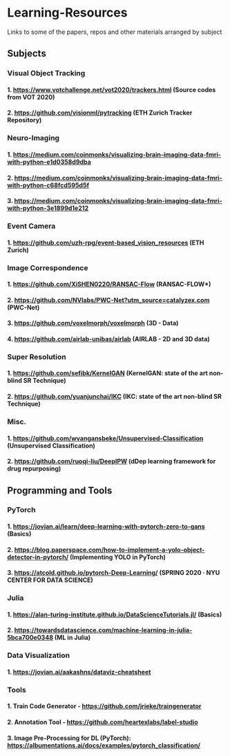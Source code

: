 # Learning-Resources
Links to some of the papers, repos and other materials arranged by subject

## Subjects

### Visual Object Tracking
#### 1. https://www.votchallenge.net/vot2020/trackers.html (Source codes from VOT 2020)
#### 2. https://github.com/visionml/pytracking (ETH Zurich Tracker Repository)

### Neuro-Imaging
#### 1. https://medium.com/coinmonks/visualizing-brain-imaging-data-fmri-with-python-e1d0358d9dba
#### 2. https://medium.com/coinmonks/visualizing-brain-imaging-data-fmri-with-python-c68fcd595d5f
#### 3. https://medium.com/coinmonks/visualizing-brain-imaging-data-fmri-with-python-3e1899d1e212

### Event Camera
#### 1. https://github.com/uzh-rpg/event-based_vision_resources (ETH Zurich)

### Image Correspondence
#### 1. https://github.com/XiSHEN0220/RANSAC-Flow (RANSAC-FLOW*)
#### 2. https://github.com/NVlabs/PWC-Net?utm_source=catalyzex.com (PWC-Net)
#### 3. https://github.com/voxelmorph/voxelmorph (3D - Data)
#### 4. https://github.com/airlab-unibas/airlab (AIRLAB - 2D and 3D data)

### Super Resolution 
#### 1. https://github.com/sefibk/KernelGAN (KernelGAN: state of the art non-blind SR Technique)
#### 2. https://github.com/yuanjunchai/IKC (IKC: state of the art non-blind SR Technique)

### Misc.
#### 1. https://github.com/wvangansbeke/Unsupervised-Classification (Unsupervised Classification)
#### 2. https://github.com/ruoqi-liu/DeepIPW (dDep learning framework for drug repurposing)

## Programming and Tools

### PyTorch
#### 1. https://jovian.ai/learn/deep-learning-with-pytorch-zero-to-gans (Basics)
#### 2. https://blog.paperspace.com/how-to-implement-a-yolo-object-detector-in-pytorch/ (Implementing YOLO in PyTorch)
#### 3. https://atcold.github.io/pytorch-Deep-Learning/ (SPRING 2020 · NYU CENTER FOR DATA SCIENCE)

### Julia
#### 1. https://alan-turing-institute.github.io/DataScienceTutorials.jl/ (Basics)
#### 2. https://towardsdatascience.com/machine-learning-in-julia-5bca700e0348 (ML in Julia)

### Data Visualization
#### 1. https://jovian.ai/aakashns/dataviz-cheatsheet

### Tools
#### 1. Train Code Generator - https://github.com/jrieke/traingenerator
#### 2. Annotation Tool - https://github.com/heartexlabs/label-studio
#### 3. Image Pre-Processing for DL (PyTorch): https://albumentations.ai/docs/examples/pytorch_classification/
